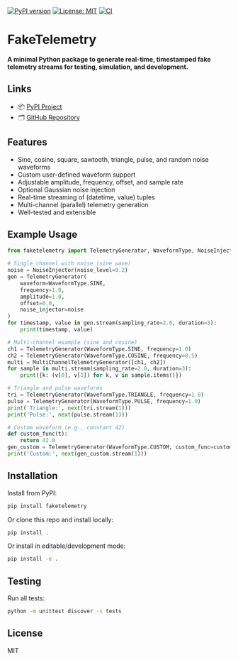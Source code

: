 [![PyPI version](https://img.shields.io/pypi/v/faketelemetry.svg)](https://pypi.org/project/faketelemetry/)
[![License: MIT](https://img.shields.io/badge/License-MIT-yellow.svg)](https://opensource.org/licenses/MIT)
[![CI](https://github.com/adkvi/faketelemetry/actions/workflows/python-package.yml/badge.svg)](https://github.com/adkvi/faketelemetry/actions)

# FakeTelemetry

**A minimal Python package to generate real-time, timestamped fake telemetry streams for testing, simulation, and development.**

## Links
- 📦 [PyPI Project](https://pypi.org/project/faketelemetry/)
- 🗂️ [GitHub Repository](https://github.com/adkvi/faketelemetry)

## Features
- Sine, cosine, square, sawtooth, triangle, pulse, and random noise waveforms
- Custom user-defined waveform support
- Adjustable amplitude, frequency, offset, and sample rate
- Optional Gaussian noise injection
- Real-time streaming of (datetime, value) tuples
- Multi-channel (parallel) telemetry generation
- Well-tested and extensible

## Example Usage

```python
from faketelemetry import TelemetryGenerator, WaveformType, NoiseInjector, MultiChannelTelemetryGenerator

# Single channel with noise (sine wave)
noise = NoiseInjector(noise_level=0.2)
gen = TelemetryGenerator(
    waveform=WaveformType.SINE,
    frequency=1.0,
    amplitude=1.0,
    offset=0.0,
    noise_injector=noise
)
for timestamp, value in gen.stream(sampling_rate=2.0, duration=3):
    print(timestamp, value)

# Multi-channel example (sine and cosine)
ch1 = TelemetryGenerator(WaveformType.SINE, frequency=1.0)
ch2 = TelemetryGenerator(WaveformType.COSINE, frequency=0.5)
multi = MultiChannelTelemetryGenerator([ch1, ch2])
for sample in multi.stream(sampling_rate=2.0, duration=3):
    print({k: (v[0], v[1]) for k, v in sample.items()})

# Triangle and pulse waveforms
tri = TelemetryGenerator(WaveformType.TRIANGLE, frequency=1.0)
pulse = TelemetryGenerator(WaveformType.PULSE, frequency=1.0)
print('Triangle:', next(tri.stream(1)))
print('Pulse:', next(pulse.stream(1)))

# Custom waveform (e.g., constant 42)
def custom_func(t):
    return 42.0
gen_custom = TelemetryGenerator(WaveformType.CUSTOM, custom_func=custom_func)
print('Custom:', next(gen_custom.stream(1)))
```

## Installation

Install from PyPI:

```sh
pip install faketelemetry
```

Or clone this repo and install locally:

```sh
pip install .
```

Or install in editable/development mode:

```sh
pip install -e .
```

## Testing

Run all tests:

```sh
python -m unittest discover -s tests
```

## License
MIT
